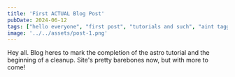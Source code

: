 ```yaml
---
title: 'First ACTUAL Blog Post'
pubDate: 2024-06-12  
tags: ["hello everyone", "first post", "tutorials and such", "aint tagging this stuff again lol"]
image: '../../assets/post-1.png'
---
```

Hey all. Blog heres to mark the completion of the astro tutorial and the beginning of a cleanup. 
Site's pretty barebones now, but with more to come!
